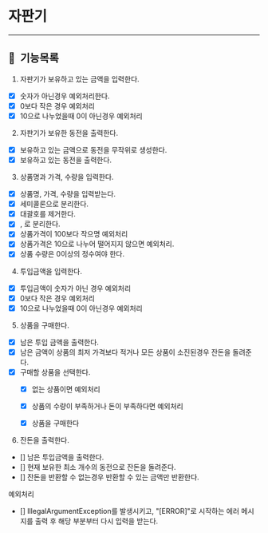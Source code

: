 # 자판기

---

## 📌 &nbsp;기능목록

1. 자판기가 보유하고 있는 금액을 입력한다.

- [x] 숫자가 아닌경우 예외처리한다.
- [x] 0보다 작은 경우 예외처리
- [x] 10으로 나누었을때 0이 아닌경우 예외처리

2. 자판기가 보유한 동전을 출력한다.

- [x] 보유하고 있는 금액으로 동전을 무작위로 생성한다.
- [x] 보유하고 있는 동전을 출력한다.

3. 상품명과 가격, 수량을 입력한다.

- [x] 상품명, 가격, 수량을 입력받는다.
- [x] 세미콜론으로 분리한다.
- [x] 대괄호를 제거한다.
- [x] , 로 분리한다.
- [x] 상품가격이 100보다 작으명 예외처리
- [x] 상품가격은 10으로 나누어 떨어지지 않으면 예외처리.
- [x] 상품 수량은 0이상의 정수여야 한다.

4. 투입금액을 입력한다.

- [x] 투입금액이 숫자가 아닌 경우 예외처리
- [x] 0보다 작은 경우 예외처리
- [x] 10으로 나누었을때 0이 아닌경우 예외처리

5. 상품을 구매한다.

- [x] 남은 투입 금액을 출력한다.
- [x] 남은 금액이 상품의 최저 가격보다 적거나 모든 상품이 소진된경우 잔돈을 돌려준다.
- [x] 구매할 상품을 선택한다.
    - [x] 없는 상품이면 예외처리
    - [x] 상품의 수량이 부족하거나 돈이 부족하다면 예외처리
    - [x] 상품을 구매한다


6. 잔돈을 출력한다.

- [] 남은 투입금액을 출력한다.
- [] 현재 보유한 최소 개수의 동전으로 잔돈을 돌려준다.
- [] 잔돈을 반환할 수 없는경우 반환할 수 있는 금액만 반환한다.

예외처리

- [] IllegalArgumentException를 발생시키고, "[ERROR]"로 시작하는 에러 메시지를 출력 후 해당 부분부터 다시 입력을 받는다.

